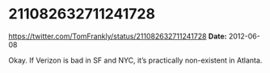 # 211082632711241728
https://twitter.com/TomFrankly/status/211082632711241728
**Date:** 2012-06-08

Okay. If Verizon is bad in SF and NYC, it’s practically non-existent in Atlanta.
